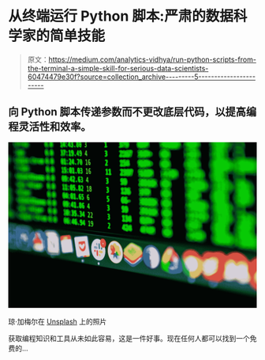 # 从终端运行 Python 脚本:严肃的数据科学家的简单技能

> 原文：<https://medium.com/analytics-vidhya/run-python-scripts-from-the-terminal-a-simple-skill-for-serious-data-scientists-60474479e30f?source=collection_archive---------5----------------------->

## 向 Python 脚本传递参数而不更改底层代码，以提高编程灵活性和效率。

![](img/890992e87ca8451631dd5a94021f448c.png)

琼·加梅尔在 [Unsplash](https://unsplash.com?utm_source=medium&utm_medium=referral) 上的照片

获取编程知识和工具从未如此容易，这是一件好事。现在任何人都可以找到一个免费的…